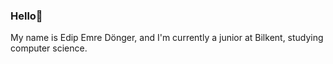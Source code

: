 ### Hello👋

My name is Edip Emre Dönger, and I'm currently a junior at Bilkent, studying computer science. 

